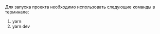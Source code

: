 Для запуска проекта необходимо использовать следующие команды в терминале:
   1) yarn
   2) yarn dev
